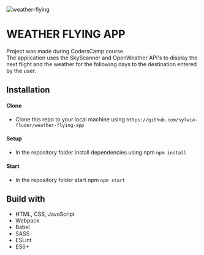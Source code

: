 ![weather-flying](https://i.imgur.com/1uIOWr4.png)


# WEATHER FLYING APP
Project was made during CodersCamp course.  
The application uses the SkyScanner and OpenWeather API's to display the  
next flight and the weather for the following days to the destination entered by the user.

## Installation

#### Clone
- Clone this repo to your local machine using `https://github.com/sylwia-fluder/weather-flying-app`
#### Setup
- In the repository folder install dependencies using npm `npm install`
#### Start
- In the repository folder start npm `npm start`

## Build with
- HTML, CSS, JavaScript
- Webpack
- Babel
- SASS
- ESLint
- ES6+


